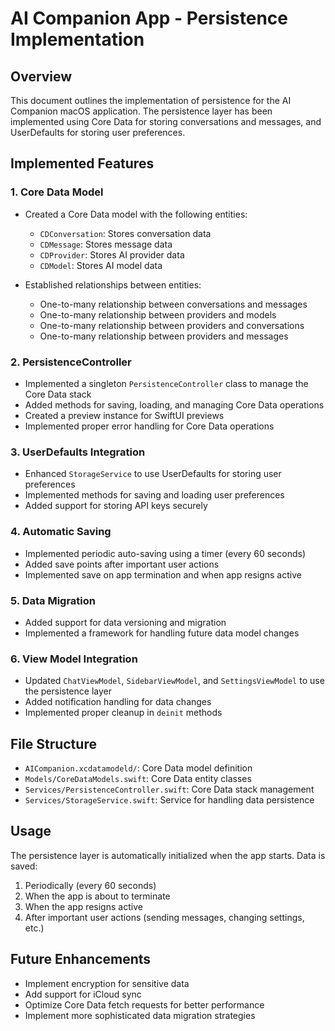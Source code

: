 # AI Companion App - Persistence Implementation

## Overview

This document outlines the implementation of persistence for the AI Companion macOS application. The persistence layer has been implemented using Core Data for storing conversations and messages, and UserDefaults for storing user preferences.

## Implemented Features

### 1. Core Data Model

- Created a Core Data model with the following entities:
  - `CDConversation`: Stores conversation data
  - `CDMessage`: Stores message data
  - `CDProvider`: Stores AI provider data
  - `CDModel`: Stores AI model data

- Established relationships between entities:
  - One-to-many relationship between conversations and messages
  - One-to-many relationship between providers and models
  - One-to-many relationship between providers and conversations
  - One-to-many relationship between providers and messages

### 2. PersistenceController

- Implemented a singleton `PersistenceController` class to manage the Core Data stack
- Added methods for saving, loading, and managing Core Data operations
- Created a preview instance for SwiftUI previews
- Implemented proper error handling for Core Data operations

### 3. UserDefaults Integration

- Enhanced `StorageService` to use UserDefaults for storing user preferences
- Implemented methods for saving and loading user preferences
- Added support for storing API keys securely

### 4. Automatic Saving

- Implemented periodic auto-saving using a timer (every 60 seconds)
- Added save points after important user actions
- Implemented save on app termination and when app resigns active

### 5. Data Migration

- Added support for data versioning and migration
- Implemented a framework for handling future data model changes

### 6. View Model Integration

- Updated `ChatViewModel`, `SidebarViewModel`, and `SettingsViewModel` to use the persistence layer
- Added notification handling for data changes
- Implemented proper cleanup in `deinit` methods

## File Structure

- `AICompanion.xcdatamodeld/`: Core Data model definition
- `Models/CoreDataModels.swift`: Core Data entity classes
- `Services/PersistenceController.swift`: Core Data stack management
- `Services/StorageService.swift`: Service for handling data persistence

## Usage

The persistence layer is automatically initialized when the app starts. Data is saved:

1. Periodically (every 60 seconds)
2. When the app is about to terminate
3. When the app resigns active
4. After important user actions (sending messages, changing settings, etc.)

## Future Enhancements

- Implement encryption for sensitive data
- Add support for iCloud sync
- Optimize Core Data fetch requests for better performance
- Implement more sophisticated data migration strategies
